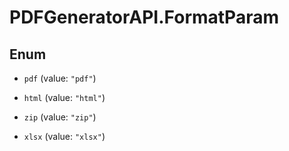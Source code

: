 # PDFGeneratorAPI.FormatParam

## Enum


* `pdf` (value: `"pdf"`)

* `html` (value: `"html"`)

* `zip` (value: `"zip"`)

* `xlsx` (value: `"xlsx"`)


